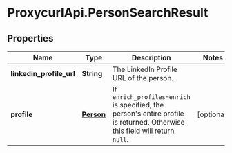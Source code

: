# ProxycurlApi.PersonSearchResult

## Properties

Name | Type | Description | Notes
------------ | ------------- | ------------- | -------------
**linkedin_profile_url** | **String** | The LinkedIn Profile URL of the person. |  
**profile** | [**Person**](Person.md) | If `enrich_profiles=enrich` is specified, the person's entire profile is returned. Otherwise this field will return `null`. | [optional] 


